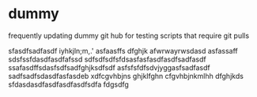 # dummy
frequently updating dummy git hub for testing scripts that require git pulls

sfasdfsadfasdf
iyhkjln;m,.'
asfaasffs
dfghjk
afwrwayrwsdasd 
asfassaff
sdsfssfdasdfasdfafssd
sdfsdfsdfsfdsasfasfasdfasdfsadfasdf
ssafasdffsdasfsdfsadfghjksdfsdf
asfsfsfdfsdvjyggasfsadfasdf
sadfsadfsdasdfasfasdeb
xdfcgvhbjns
ghjklfghn
cfgvhbjnkmlhh 
dfghjkds
sfdasdasdfasdfasdfasdfsdfa
fdgsdfg
